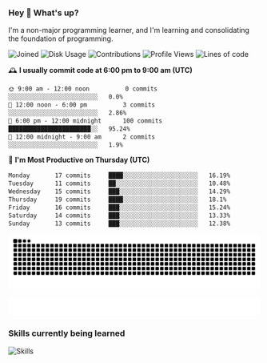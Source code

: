 ### Hey :wave: What's up?

I'm a non-major programming learner, and I'm learning and consolidating the foundation of programming.

<!--START_SECTION:waka-->
![Joined](http://img.shields.io/badge/Joined-9%20years%20ago-6D67E4?style=flat&labelColor=453C67)
![Disk Usage](http://img.shields.io/badge/Github%27s%20Storage-603.7%20MB-FD841F?style=flat&labelColor=E14D2A)
![Contributions](http://img.shields.io/badge/Contributions%20in%202025-156-7DCE13?style=flat&labelColor=2B7A0B)
![Profile Views](http://img.shields.io/badge/Profile%20Views-0-3AB4F2?style=flat&labelColor=0078AA)
![Lines of code](https://img.shields.io/badge/Lines%20of%20code-2%20Million%20Lines%20of%20code-FF8B8B?style=flat&labelColor=EB4747)

🕰️ **I usually commit code at 6:00 pm to 9:00 am (UTC)** 

```text
🌞 9:00 am - 12:00 noon          0 commits      ░░░░░░░░░░░░░░░░░░░░░░░░░   0.0% 
🌆 12:00 noon - 6:00 pm          3 commits      ░░░░░░░░░░░░░░░░░░░░░░░░░   2.86% 
🌃 6:00 pm - 12:00 midnight      100 commits    ███████████████████████░░   95.24% 
🌙 12:00 midnight - 9:00 am      2 commits      ░░░░░░░░░░░░░░░░░░░░░░░░░   1.9%
```
📅 **I'm Most Productive on Thursday (UTC)** 

```text
Monday       17 commits     ████░░░░░░░░░░░░░░░░░░░░░   16.19% 
Tuesday      11 commits     ██░░░░░░░░░░░░░░░░░░░░░░░   10.48% 
Wednesday    15 commits     ███░░░░░░░░░░░░░░░░░░░░░░   14.29% 
Thursday     19 commits     ████░░░░░░░░░░░░░░░░░░░░░   18.1% 
Friday       16 commits     ███░░░░░░░░░░░░░░░░░░░░░░   15.24% 
Saturday     14 commits     ███░░░░░░░░░░░░░░░░░░░░░░   13.33% 
Sunday       13 commits     ███░░░░░░░░░░░░░░░░░░░░░░   12.38%
```

<!--END_SECTION:waka-->

![Snake animation](https://raw.githubusercontent.com/dirname/dirname/output/snake.svg)

![metrics](github-metrics.svg)

### Skills currently being learned

![Skills](https://skillicons.dev/icons?i=linux,rust,go,solidity,typescript,bash,git,postgres,mysql,redis,mongo,docker,kubernetes,grafana,prometheus)

